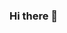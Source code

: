 ### Hi there 👋

<!--
**lipesantosa/lipesantosa** is a ✨ _special_ ✨ repository because its `README.md` (this file) appears on your GitHub profile.

Here are some ideas to get you started:

- 🔭 I’m currently student of Physics on Universidade Estadual do Sudoeste da Bahia (UESB)
- 📫 How to reach me: lipepiata@gmail.com
-->
